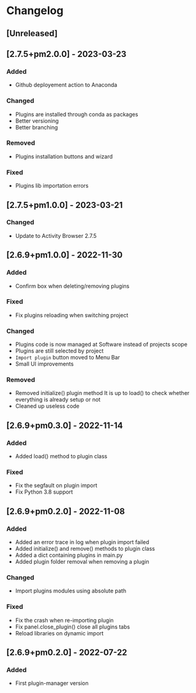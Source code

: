 # Changelog

## [Unreleased]

## [2.7.5+pm2.0.0] - 2023-03-23

### Added

- Github deployement action to Anaconda

### Changed

- Plugins are installed through conda as packages
- Better versioning
- Better branching

### Removed

- Plugins installation buttons and wizard

### Fixed

- Plugins lib importation errors

## [2.7.5+pm1.0.0] - 2023-03-21

### Changed

- Update to Activity Browser 2.7.5

## [2.6.9+pm1.0.0] - 2022-11-30

### Added

- Confirm box when deleting/removing plugins

### Fixed

- Fix plugins reloading when switching project

### Changed

- Plugins code is now managed at Software instead of projects scope
- Plugins are still selected by project
- `Import plugin` button moved to Menu Bar
- Small UI improvements

### Removed

- Removed initialize() plugin method
    It is up to load() to check whether everything is already setup or not
- Cleaned up useless code

## [2.6.9+pm0.3.0] - 2022-11-14

### Added

- Added load() method to plugin class

### Fixed

- Fix the segfault on plugin import
- Fix Python 3.8 support

## [2.6.9+pm0.2.0] - 2022-11-08

### Added

- Added an error trace in log when plugin import failed
- Added initialize() and remove() methods to plugin class
- Added a dict containing plugins in main.py
- Added plugin folder removal when removing a plugin

### Changed

- Import plugins modules using absolute path

### Fixed

- Fix the crash when re-importing plugin
- Fix panel.close_plugin() close all plugins tabs
- Reload libraries on dynamic import

## [2.6.9+pm0.2.0] - 2022-07-22

### Added

- First plugin-manager version